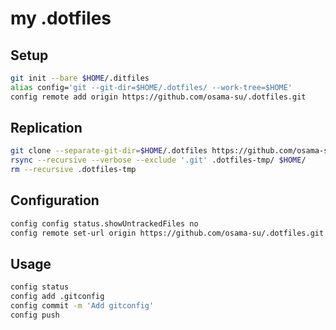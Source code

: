 
# my .dotfiles

## Setup
```sh
git init --bare $HOME/.ditfiles
alias config='git --git-dir=$HOME/.dotfiles/ --work-tree=$HOME'
config remote add origin https://github.com/osama-su/.dotfiles.git
```

## Replication
```sh
git clone --separate-git-dir=$HOME/.dotfiles https://github.com/osama-su/.dotfiles.git .dotfiles-tmp
rsync --recursive --verbose --exclude '.git' .dotfiles-tmp/ $HOME/
rm --recursive .dotfiles-tmp
```

## Configuration
```sh
config config status.showUntrackedFiles no
config remote set-url origin https://github.com/osama-su/.dotfiles.git
```

## Usage
```sh
config status
config add .gitconfig
config commit -m 'Add gitconfig'
config push
```
